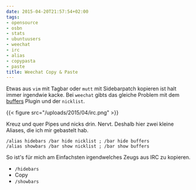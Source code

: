 ```yaml
---
date: 2015-04-20T21:57:54+02:00
tags:
- opensource
- osbn
- stats
- ubuntuusers
- weechat
- irc
- alias
- copypasta
- paste
title: Weechat Copy & Paste
---
```


Etwas aus `vim` mit Tagbar oder `mutt` mit Sidebarpatch kopieren ist halt
immer irgendwie kacke. Bei `weechat` gibts das gleiche Problem mit dem
[buffers](https://weechat.org/scripts/source/buffers.pl.html/) Plugin und der `nicklist`.

{{< figure src="/uploads/2015/04/irc.png" >}}

Kreuz und quer Pipes und nicks drin. Nervt. Deshalb hier zwei kleine
Aliases, die ich mir gebastelt hab.

```
/alias hidebars /bar hide nicklist ; /bar hide buffers
/alias showbars /bar show nicklist ; /bar show buffers
```

So ist's für mich am Einfachsten irgendwelches Zeugs aus IRC zu kopieren.

* `/hidebars`
* Copy
* `/showbars`

